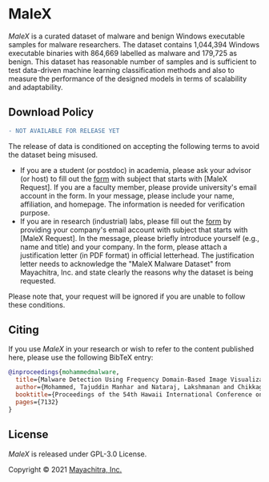 # MaleX
*MaleX* is a curated dataset of malware and benign Windows executable samples for malware researchers. The dataset contains 1,044,394 Windows executable binaries with 864,669 labelled as malware and 179,725 as benign. This dataset has reasonable number of samples and is sufficient to test data-driven machine learning classification methods and also to measure the performance of the designed models in terms of scalability and adaptability. 

## Download Policy 
```diff
- NOT AVAILABLE FOR RELEASE YET
```
The release of data is conditioned on accepting the following terms to avoid the dataset being misused. 


* If you are a student (or postdoc) in academia, please ask your advisor (or host) to fill out the [form](https://mayachitra.com/#contact-us) with subject that starts with [MaleX Request]. If you are a faculty member, please provide university's email account in the form. In your message, please include your name, affiliation, and homepage. The information is needed for verification purpose.
* If you are in research (industrial) labs, please fill out the [form](https://mayachitra.com/#contact-us) by providing your company's email account with subject that starts with [MaleX Request]. In the message, please briefly introduce yourself (e.g., name and title) and your company. In the form, please attach a justification letter (in PDF format) in official letterhead. The justification letter needs to acknowledge the "MaleX Malware Dataset" from Mayachitra, Inc. and state clearly the reasons why the dataset is being requested.

Please note that, your request will be ignored if you are unable to follow these conditions.

## Citing
If you use *MaleX* in your research or wish to refer to the content published here, please use the following BibTeX entry:

```BibTeX
@inproceedings{mohammedmalware,
  title={Malware Detection Using Frequency Domain-Based Image Visualization and Deep Learning},
  author={Mohammed, Tajuddin Manhar and Nataraj, Lakshmanan and Chikkagoudar, Satish and Chandrasekaran, Shivkumar and Manjunath, BS},
  booktitle={Proceedings of the 54th Hawaii International Conference on System Sciences},
  pages={7132}
}
```


## License 
*MaleX* is released under GPL-3.0 License.

Copyright © 2021 [Mayachitra, Inc.](https://mayachitra.com/)
